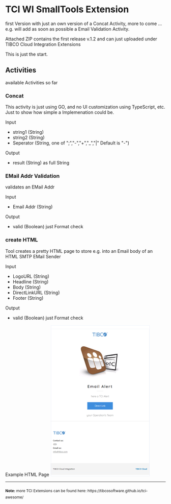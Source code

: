 # TCI WI SmallTools Extension
first Version with just an own version of a Concat Activity, more to come ...
e.g. will add as soon as possible a Email Validation Activity.

Attached ZIP contains the first release v.1.2 and can just uploaded under 
TIBCO Cloud Integration Extensions

This is just the start.

## Activities
available Activities so far
### Concat
This activity is just using GO, and no UI customization using TypeScript, etc.
Just to show how simple a Implemenation could be.

Input
- string1 (String)
- string2 (String)
- Seperator (String, one of ";","-","+","_","|" Default is "-")

Output
- result (String) as full String

### EMail Addr Validation
validates an EMail Addr

Input
- Email Addr (String)

Output
- valid (Boolean) just Format check

### create HTML
Tool creates a pretty HTML page to store e.g. into an Email body of an HTML SMTP EMail Sender

Input
- LogoURL (String)
- Headline (String)
- Body (String)
- DirectLinkURL (String)
- Footer (String)

Output
- valid (Boolean) just Format check

Example HTML Page
![Pretty Email image](screenshots/prettyHTMLMail.png?raw=true "TCI WI Pretty Email Screenshot")

<hr>
<sub><b>Note:</b> more TCI Extensions can be found here: https://tibcosoftware.github.io/tci-awesome/ </sub>


